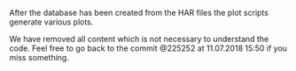After the database has been created from the HAR files the plot scripts generate various plots.

We have removed all content which is not necessary to understand the code. Feel free to go back to the commit @225252 at 11.07.2018 15:50 if you miss something.
